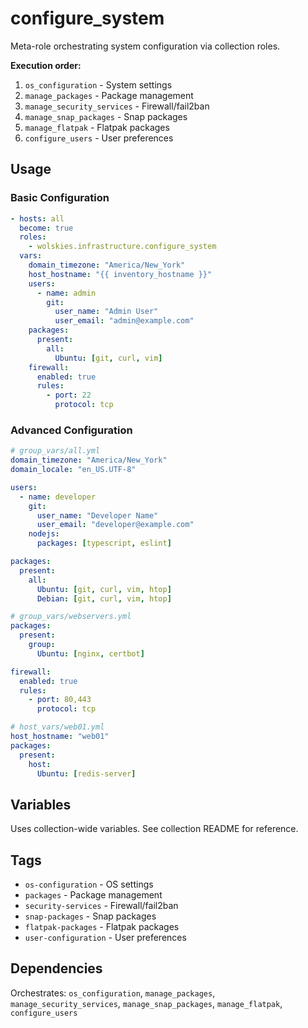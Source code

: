 # configure_system

Meta-role orchestrating system configuration via collection roles.

**Execution order:**
1. `os_configuration` - System settings
2. `manage_packages` - Package management
3. `manage_security_services` - Firewall/fail2ban
4. `manage_snap_packages` - Snap packages
5. `manage_flatpak` - Flatpak packages
6. `configure_users` - User preferences

## Usage

### Basic Configuration
```yaml
- hosts: all
  become: true
  roles:
    - wolskies.infrastructure.configure_system
  vars:
    domain_timezone: "America/New_York"
    host_hostname: "{{ inventory_hostname }}"
    users:
      - name: admin
        git:
          user_name: "Admin User"
          user_email: "admin@example.com"
    packages:
      present:
        all:
          Ubuntu: [git, curl, vim]
    firewall:
      enabled: true
      rules:
        - port: 22
          protocol: tcp
```

### Advanced Configuration
```yaml
# group_vars/all.yml
domain_timezone: "America/New_York"
domain_locale: "en_US.UTF-8"

users:
  - name: developer
    git:
      user_name: "Developer Name"
      user_email: "developer@example.com"
    nodejs:
      packages: [typescript, eslint]

packages:
  present:
    all:
      Ubuntu: [git, curl, vim, htop]
      Debian: [git, curl, vim, htop]

# group_vars/webservers.yml
packages:
  present:
    group:
      Ubuntu: [nginx, certbot]

firewall:
  enabled: true
  rules:
    - port: 80,443
      protocol: tcp

# host_vars/web01.yml
host_hostname: "web01"
packages:
  present:
    host:
      Ubuntu: [redis-server]
```

## Variables

Uses collection-wide variables. See collection README for reference.

## Tags

- `os-configuration` - OS settings
- `packages` - Package management
- `security-services` - Firewall/fail2ban
- `snap-packages` - Snap packages
- `flatpak-packages` - Flatpak packages
- `user-configuration` - User preferences

## Dependencies

Orchestrates: `os_configuration`, `manage_packages`, `manage_security_services`, `manage_snap_packages`, `manage_flatpak`, `configure_users`
